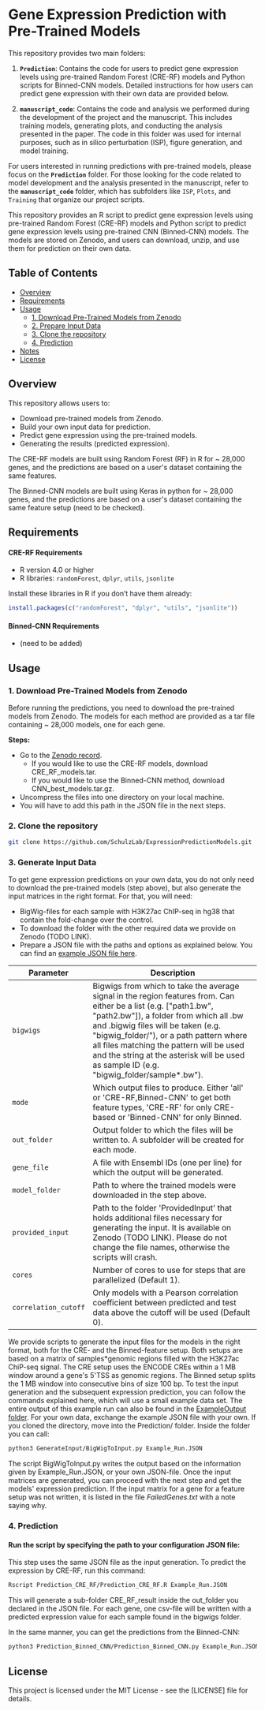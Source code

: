 
# Gene Expression Prediction with Pre-Trained Models

This repository provides two main folders:

1. **`Prediction`**: Contains the code for users to predict gene expression levels using pre-trained Random Forest (CRE-RF) models and Python scripts for Binned-CNN models. Detailed instructions for how users can predict gene expression with their own data are provided below.

2. **`manuscript_code`**: Contains the code and analysis we performed during the development of the project and the manuscript. This includes training models, generating plots, and conducting the analysis presented in the paper. The code in this folder was used for internal purposes, such as in silico perturbation (ISP), figure generation, and model training.

For users interested in running predictions with pre-trained models, please focus on the **`Prediction`** folder. For those looking for the code related to model development and the analysis presented in the manuscript, refer to the **`manuscript_code`** folder, which has subfolders like `ISP`, `Plots`, and `Training` that organize our project scripts.


This repository provides an R script to predict gene expression levels using pre-trained Random Forest (CRE-RF) models and Python script to predict gene expression levels using pre-trained CNN (Binned-CNN) models. The models are stored on Zenodo, and users can download, unzip, and use them for prediction on their own data.

## Table of Contents
  - [Overview](#overview)
  - [Requirements](#requirements)
  - [Usage](#usage)
    - [1. Download Pre-Trained Models from Zenodo](#1-download-pre-trained-models-from-zenodo)
    - [2. Prepare Input Data](#2-prepare-input-data)
    - [3. Clone the repository](#3-Clone-the-repository)
    - [4. Prediction](#4-prediction)
  - [Notes](#notes)
  - [License](#license)




## Overview

This repository allows users to:
- Download pre-trained models from Zenodo.
- Build your own input data for prediction.
- Predict gene expression using the pre-trained models.
- Generating the results (predicted expression).

The CRE-RF models are built using Random Forest (RF) in R for ~ 28,000 genes, and the predictions are based on a user's dataset containing the same features.

The Binned-CNN models are built using Keras in python for ~ 28,000 genes, and the predictions are based on a user's dataset containing the same feature setup (need to be checked).

## Requirements 
#### CRE-RF Requirements
 - R version 4.0 or higher
 - R libraries: `randomForest`, `dplyr`, `utils`, `jsonlite`

 Install these libraries in R if you don’t have them already:

 ```r
 install.packages(c("randomForest", "dplyr", "utils", "jsonlite"))
 ```
#### Binned-CNN Requirements
- (need to be added)

## Usage

### 1. Download Pre-Trained Models from Zenodo

Before running the predictions, you need to download the pre-trained models from Zenodo. The models for each method are provided as a tar file containing ~ 28,000 models, one for each gene.

**Steps:**
- Go to the [Zenodo record](https://zenodo.org/uploads/13992024).
  - If you would like to use the CRE-RF models, download CRE_RF_models.tar.
  - If you would like to use the Binned-CNN method, download CNN_best_models.tar.gz.
- Uncompress the files into one directory on your local machine.
- You will have to add this path in the JSON file in the next steps.

### 2. Clone the repository 

```bash
git clone https://github.com/SchulzLab/ExpressionPredictionModels.git
```

### 3. Generate Input Data

To get gene expression predictions on your own data, you do not only need to download the pre-trained models (step above), but also generate the input matrices in the right format. For that, you will need:
- BigWig-files for each sample with H3K27ac ChIP-seq in hg38 that contain the fold-change over the control.
- To download the folder with the other required data we provide on Zenodo (TODO LINK).
- Prepare a JSON file with the paths and options as explained below. You can find an [example JSON file here](https://github.com/SchulzLab/ExpressionPredictionModels/blob/main/Prediction/Example_Run.JSON).

| Parameter            | Description                                                                                                                                                                                                                                                                                                                                                                           |
|----------------------|---------------------------------------------------------------------------------------------------------------------------------------------------------------------------------------------------------------------------------------------------------------------------------------------------------------------------------------------------------------------------------------|
| `bigwigs`            | Bigwigs from which to take the average signal in the region features from. Can either be a list (e.g. ["path1.bw", "path2.bw"]), a folder from which all .bw and .bigwig files will be taken (e.g. "bigwig_folder/"), or a path pattern where all files matching the pattern will be used and the string at the asterisk will be used as sample ID (e.g. "bigwig_folder/sample*.bw"). |
| `mode`               | Which output files to produce. Either 'all' or 'CRE-RF,Binned-CNN' to get both feature types, 'CRE-RF' for only CRE-based or 'Binned-CNN' for only Binned.                                                                                                                                                                                                                            |
| `out_folder`         | Output folder to which the files will be written to. A subfolder will be created for each mode.                                                                                                                                                                                                                                                                                       |
| `gene_file`          | A file with Ensembl IDs (one per line) for which the output will be generated.                                                                                                                                                                                                                                                                                                        |
| `model_folder`       | Path to where the trained models were downloaded in the step above.                                                                                                                                                                                                                                                                                                                   |
| `provided_input`     | Path to the folder 'ProvidedInput' that holds additional files necessary for generating the input. It is available on Zenodo (TODO LINK). Please do not change the file names, otherwise the scripts will crash.                                                                                                                                                                      |
| `cores`              | Number of cores to use for steps that are parallelized (Default 1).                                                                                                                                                                                                                                                                                                                   |
 | `correlation_cutoff` | Only models with a Pearson correlation coefficient between predicted and test data above the cutoff will be used (Default 0).                                                                                                                                                                                                                                                        |

We provide scripts to generate the input files for the models in the right format, both for the CRE- and the Binned-feature setup. 
Both setups are based on a matrix of samples*genomic regions filled with the H3K27ac ChiP-seq signal. The CRE setup uses the 
ENCODE CREs within a 1 MB window around a gene's 5'TSS as genomic regions. The Binned setup splits the 1 MB window 
into consecutive bins of size 100 bp. To test the input generation and the subsequent expression prediction, 
you can follow the commands explained here, which will use a small example data set. The entire output of this example
run can also be found in the [ExampleOutput folder](https://github.com/SchulzLab/ExpressionPredictionModels/tree/main/Prediction/ExampleOutput).
For your own data, exchange the example JSON file with your own. If you cloned the directory, move into the Prediction/ folder. Inside the folder you can call:

```bash
python3 GenerateInput/BigWigToInput.py Example_Run.JSON
```

The script BigWigToInput.py writes the output based on the information given by Example_Run.JSON, or your own JSON-file.
Once the input matrices are generated, you can proceed with the next step and get the models' expression prediction. 
If the input matrix for a gene for a feature setup was not written, it is listed in the file _FailedGenes.txt_ with a note saying why.


### 4. Prediction
#### Run the script by specifying the path to your configuration JSON file:
This step uses the same JSON file as the input generation.
To predict the expression by CRE-RF, run this command:

```bash
Rscript Prediction_CRE_RF/Prediction_CRE_RF.R Example_Run.JSON
```

This will generate a sub-folder CRE_RF_result inside the out_folder you declared in the JSON file. For each gene, 
one csv-file will be written with a predicted expression value for each sample found in the bigwigs folder.

In the same manner, you can get the predictions from the Binned-CNN:
```bash
python3 Prediction_Binned_CNN/Prediction_Binned_CNN.py Example_Run.JSON
```


## License

This project is licensed under the MIT License - see the [LICENSE] file for details.

